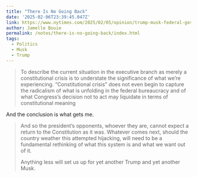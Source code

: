 ```yaml
---
title: "There Is No Going Back"
date: '2025-02-06T23:39:45.047Z'
link: https://www.nytimes.com/2025/02/05/opinion/trump-musk-federal-government.html
author: Jamelle Bouie
permalink: /notes/there-is-no-going-back/index.html
tags:
  - Politics
  - Musk
  - Trump
---
```

> To describe the current situation in the executive branch as merely a constitutional crisis is to understate the significance of what we’re experiencing. “Constitutional crisis” does not even begin to capture the radicalism of what is unfolding in the federal bureaucracy and of what Congress’s decision not to act may liquidate in terms of constitutional meaning

And the conclusion is what gets me.

> And so the president’s opponents, whoever they are, cannot expect a return to the Constitution as it was. Whatever comes next, should the country weather this attempted hijacking, will need to be a fundamental rethinking of what this system is and what we want out of it.
>
> Anything less will set us up for yet another Trump and yet another Musk.

